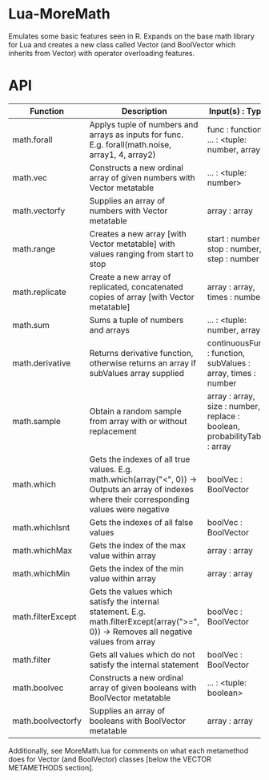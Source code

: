 # Lua-MoreMath
Emulates some basic features seen in R. Expands on the base math library for Lua and creates a new class called Vector (and BoolVector which inherits from Vector) with operator overloading features.

# API

| Function | Description | Input(s) : Type |
| -------- | ----------- | ----------- |
| math.forall | Applys tuple of numbers and arrays as inputs for func. E.g. forall(math.noise, array1, 4, array2) | func : function, ... : <tuple: number, array> |
| math.vec | Constructs a new ordinal array of given numbers with Vector metatable | ... : <tuple: number> |
| math.vectorfy | Supplies an array of numbers with Vector metatable | array : array |
| math.range | Creates a new array [with Vector metatable] with values ranging from start to stop | start : number, stop : number, step : number |
| math.replicate | Create a new array of replicated, concatenated copies of array [with Vector metatable] | array : array, times : number |
| math.sum | Sums a tuple of numbers and arrays | ... : <tuple: number, array> |
| math.derivative | Returns derivative function, otherwise returns an array if subValues array supplied | continuousFunc : function, subValues : array, times : number |
| math.sample | Obtain a random sample from array with or without replacement | array : array, size : number, replace : boolean, probabilityTable : array |
| math.which | Gets the indexes of all true values. E.g. math.which(array("<", 0)) -> Outputs an array of indexes where their corresponding values were negative | boolVec : BoolVector |
| math.whichIsnt | Gets the indexes of all false values | boolVec : BoolVector |
| math.whichMax | Gets the index of the max value within array | array : array |
| math.whichMin | Gets the index of the min value within array | array : array |
| math.filterExcept | Gets the values which satisfy the internal statement. E.g. math.filterExcept(array(">=", 0)) -> Removes all negative values from array | boolVec : BoolVector |
| math.filter | Gets all values which do not satisfy the internal statement | boolVec : BoolVector |
| math.boolvec | Constructs a new ordinal array of given booleans with BoolVector metatable | ... : <tuple: boolean> |
| math.boolvectorfy | Supplies an array of booleans with BoolVector metatable | array : array |

Additionally, see MoreMath.lua for comments on what each metamethod does for Vector (and BoolVector) classes [below the VECTOR METAMETHODS section].
